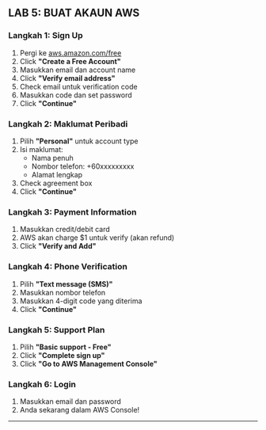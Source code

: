 ## LAB 5: BUAT AKAUN AWS

### Langkah 1: Sign Up

1. Pergi ke [aws.amazon.com/free](https://aws.amazon.com/free)
2. Click **"Create a Free Account"**
3. Masukkan email dan account name
4. Click **"Verify email address"**
5. Check email untuk verification code
6. Masukkan code dan set password
7. Click **"Continue"**

### Langkah 2: Maklumat Peribadi

1. Pilih **"Personal"** untuk account type
2. Isi maklumat:
   - Nama penuh
   - Nombor telefon: +60xxxxxxxxx
   - Alamat lengkap
3. Check agreement box
4. Click **"Continue"**

### Langkah 3: Payment Information

1. Masukkan credit/debit card
2. AWS akan charge $1 untuk verify (akan refund)
3. Click **"Verify and Add"**

### Langkah 4: Phone Verification

1. Pilih **"Text message (SMS)"**
2. Masukkan nombor telefon
3. Masukkan 4-digit code yang diterima
4. Click **"Continue"**

### Langkah 5: Support Plan

1. Pilih **"Basic support - Free"**
2. Click **"Complete sign up"**
3. Click **"Go to AWS Management Console"**

### Langkah 6: Login

1. Masukkan email dan password
2. Anda sekarang dalam AWS Console!

---
